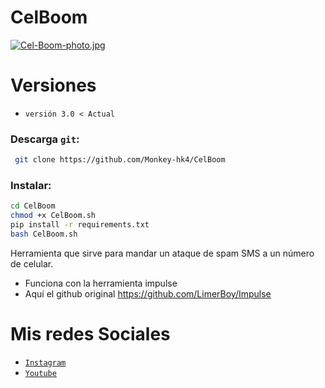 # CelBoom
[![Cel-Boom-photo.jpg](https://i.postimg.cc/05zhjstB/Cel-Boom-photo.jpg)](https://postimg.cc/WtP5YQcG)
# Versiones
* `versión 3.0 < Actual`

### Descarga `git`:
```bash
 git clone https://github.com/Monkey-hk4/CelBoom
 ```
 ### Instalar:
 ```bash
 cd CelBoom
 chmod +x CelBoom.sh
 pip install -r requirements.txt
 bash CelBoom.sh
```
Herramienta que sirve para mandar un ataque de spam SMS a un número de celular.
- Funciona con la herramienta impulse
- Aquí el github original https://github.com/LimerBoy/Impulse

# Mis redes Sociales
- [`Instagram`](https://www.instagram.com/monkey_hk4/)
- [`Youtube`](https://www.youtube.com/channel/UCEWGSsk-U9GjCLQk9ng1fNQ)
